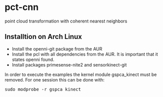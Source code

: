 pct-cnn
=======

point cloud transformation with coherent nearest neighbors

Installtion on Arch Linux
------
* Install the openni-git package from the AUR
* Install the pcl with all dependencies from the AUR. It is important that it states openni found.
* Install packages primesense-nite2 and sensorkinect-git

In order to execute the examples the kernel module gspca_kinect must be removed.
For one session this can be done with:
<pre>
sudo modprobe -r gspca_kinect
</pre>
